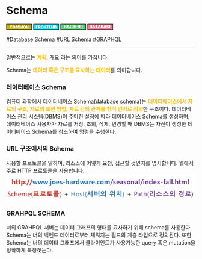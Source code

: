 # Schema

![Common](../../2TAT1C/Label_Common.png)
![Frontend](../../2TAT1C/Label_Frontend.png)
![Backend](../../2TAT1C/Label_Backend.png)
![Database](../../2TAT1C/Label_Database.png)

<a href="https://ko.wikipedia.org/wiki/%EB%8D%B0%EC%9D%B4%ED%84%B0%EB%B2%A0%EC%9D%B4%EC%8A%A4_%EC%8A%A4%ED%82%A4%EB%A7%88">#Database Schema</a>
<a href="https://developer.mozilla.org/ko/docs/Web/HTTP/Basics_of_HTTP/Identifying_resources_on_the_Web">#URL Schema</a>
<a href="https://www.apollographql.com/docs/apollo-server/schema/schema/">#GRAPHQL</a>

---

일반적으로는 <span style="color:#FFBF00; font-weight:bold;">계획</span>, 개요 라는 의미를 가집니다.

Schema는 <span style="color:#FFBF00; font-weight:bold;">데이터 혹은 구조를 묘사하는 데이터</span>를 의미합니다.

<h3>데이터베이스 Schema</h3>

컴퓨터 과학에서 데이터베이스 Schema(database schema)는 <span style="color:#FFBF00; font-weight:bold;">데이터베이스에서 자료의 구조, 자료의 표현 방법, 자료 간의 관계를 형식 언어로 정의</span>한 구조이다. 데이터베이스 관리 시스템(DBMS)이 주어진 설정에 따라 데이터베이스 Schema를 생성하며, 데이터베이스 사용자가 자료를 저장, 조회, 삭제, 변경할 때 DBMS는 자신이 생성한 데이터베이스 Schema를 참조하여 명령을 수행한다.

<h3>URL 구조에서의 Schema</h3>
사용할 프로토콜을 말하며, 리소스에 어떻게 요청, 접근할 것인지를 명시합니다.
웹에서 주로 HTTP 프로토콜을 사용합니다.
<img src="../../2TAT1C/Schema_1.png"></a>

<h3>GRAHPQL SCHEMA</h3>

너의 GRAHPQL 서버는 데이터 그래프의 형태를 묘사하기 위해 schema를 사용한다. Schema는 너의 백엔드 데이터로부터 채워지는 필드의 계층 타입으로 정의된다. 또한 Schema는 너의 데이터 그래프에서 클라이언트가 사용가능한 query 혹은 mutation을 정확하게 특정짓는다.

